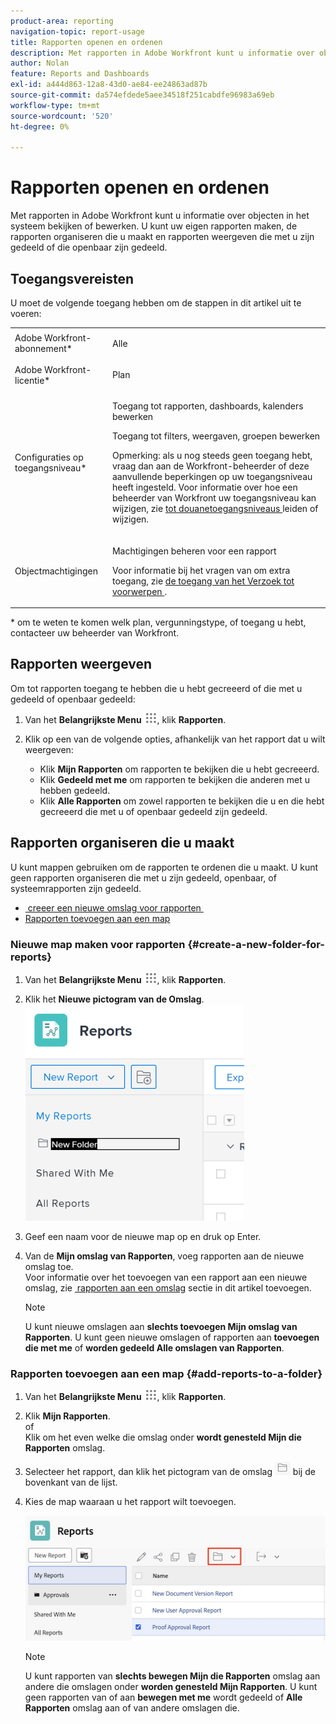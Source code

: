 ```yaml
---
product-area: reporting
navigation-topic: report-usage
title: Rapporten openen en ordenen
description: Met rapporten in Adobe Workfront kunt u informatie over objecten in het systeem bekijken of bewerken. U kunt uw eigen rapporten maken, de rapporten organiseren die u maakt en rapporten weergeven die met u zijn gedeeld of die openbaar zijn gedeeld.
author: Nolan
feature: Reports and Dashboards
exl-id: a444d863-12a8-43d0-ae84-ee24863ad87b
source-git-commit: da574efdede5aee34518f251cabdfe96983a69eb
workflow-type: tm+mt
source-wordcount: '520'
ht-degree: 0%

---
```


# Rapporten openen en ordenen

Met rapporten in Adobe Workfront kunt u informatie over objecten in het systeem bekijken of bewerken. U kunt uw eigen rapporten maken, de rapporten organiseren die u maakt en rapporten weergeven die met u zijn gedeeld of die openbaar zijn gedeeld.

## Toegangsvereisten

U moet de volgende toegang hebben om de stappen in dit artikel uit te voeren:

<table style="table-layout:auto"> 
 <col> 
 <col> 
 <tbody> 
  <tr> 
   <td role="rowheader">Adobe Workfront-abonnement*</td> 
   <td> <p>Alle</p> </td> 
  </tr> 
  <tr> 
   <td role="rowheader">Adobe Workfront-licentie*</td> 
   <td> <p>Plan </p> </td> 
  </tr> 
  <tr> 
   <td role="rowheader">Configuraties op toegangsniveau*</td> 
   <td> <p>Toegang tot rapporten, dashboards, kalenders bewerken</p> <p>Toegang tot filters, weergaven, groepen bewerken</p> <p>Opmerking: als u nog steeds geen toegang hebt, vraag dan aan de Workfront-beheerder of deze aanvullende beperkingen op uw toegangsniveau heeft ingesteld. Voor informatie over hoe een beheerder van Workfront uw toegangsniveau kan wijzigen, zie <a href="../../../administration-and-setup/add-users/configure-and-grant-access/create-modify-access-levels.md" class="MCXref xref"> tot douanetoegangsniveaus </a> leiden of wijzigen.</p> </td> 
  </tr> 
  <tr> 
   <td role="rowheader">Objectmachtigingen</td> 
   <td> <p>Machtigingen beheren voor een rapport</p> <p>Voor informatie bij het vragen van om extra toegang, zie <a href="../../../workfront-basics/grant-and-request-access-to-objects/request-access.md" class="MCXref xref"> de toegang van het Verzoek tot voorwerpen </a>.</p> </td> 
  </tr> 
 </tbody> 
</table>

&#42; om te weten te komen welk plan, vergunningstype, of toegang u hebt, contacteer uw beheerder van Workfront.

## Rapporten weergeven

Om tot rapporten toegang te hebben die u hebt gecreeerd of die met u gedeeld of openbaar gedeeld:

1. Van het **Belangrijkste Menu** ![&#x200B; Belangrijkste pictogram van het Menu &#x200B;](assets/main-menu-icon.png), klik **Rapporten**.

1. Klik op een van de volgende opties, afhankelijk van het rapport dat u wilt weergeven:

   * Klik **Mijn Rapporten** om rapporten te bekijken die u hebt gecreeerd.
   * Klik **Gedeeld met me** om rapporten te bekijken die anderen met u hebben gedeeld.
   * Klik **Alle Rapporten** om zowel rapporten te bekijken die u en die hebt gecreeerd die met u of openbaar gedeeld zijn gedeeld.

## Rapporten organiseren die u maakt

U kunt mappen gebruiken om de rapporten te ordenen die u maakt. U kunt geen rapporten organiseren die met u zijn gedeeld, openbaar, of systeemrapporten zijn gedeeld.

* [&#x200B; creeer een nieuwe omslag voor rapporten &#x200B;](#create-a-new-folder-for-reports)
* [Rapporten toevoegen aan een map](#add-reports-to-a-folder)

### Nieuwe map maken voor rapporten {#create-a-new-folder-for-reports}

1. Van het **Belangrijkste Menu** ![&#x200B; Belangrijkste pictogram van het Menu &#x200B;](assets/main-menu-icon.png), klik **Rapporten**.

1. Klik het **Nieuwe pictogram van de Omslag**.\
   ![&#x200B; Nieuw omslagpictogram &#x200B;](assets/nwe-new-folder-350x346.png)

1. Geef een naam voor de nieuwe map op en druk op Enter.
1. Van de **Mijn omslag van Rapporten**, voeg rapporten aan de nieuwe omslag toe.\
   Voor informatie over het toevoegen van een rapport aan een nieuwe omslag, zie [&#x200B; rapporten aan een omslag &#x200B;](#add-reports-to-a-folder) sectie in dit artikel toevoegen.

   >[!NOTE]
   >
   >U kunt nieuwe omslagen aan **slechts toevoegen Mijn omslag van Rapporten**. U kunt geen nieuwe omslagen of rapporten aan **toevoegen die met me** of **worden gedeeld Alle omslagen van Rapporten**.

### Rapporten toevoegen aan een map {#add-reports-to-a-folder}

1. Van het **Belangrijkste Menu** ![&#x200B; Belangrijkste pictogram van het Menu &#x200B;](assets/main-menu-icon.png), klik **Rapporten**.

1. Klik **Mijn Rapporten**.\
   of\
   Klik om het even welke die omslag onder **wordt genesteld Mijn die Rapporten** omslag.

1. Selecteer het rapport, dan klik het pictogram van de omslag ![&#x200B; Omslag &#x200B;](assets/folder-icon.png) bij de bovenkant van de lijst.

1. Kies de map waaraan u het rapport wilt toevoegen.

   ![&#x200B; kies een omslag om het rapport te bewegen &#x200B;](assets/choose-folder.png)

   >[!NOTE]
   >
   >U kunt rapporten van **slechts bewegen Mijn die Rapporten** omslag aan andere die omslagen onder **worden genesteld Mijn Rapporten**. U kunt geen rapporten van of aan **bewegen met me** wordt gedeeld of **Alle Rapporten** omslag aan of van andere omslagen die.




